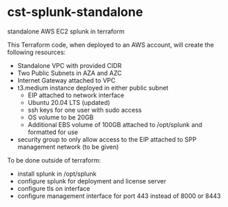 # cst-splunk-standalone
standalone AWS EC2 splunk in terraform

This Terraform code, when deployed to an AWS account, will create the following resources:

- Standalone VPC with provided CIDR
- Two Public Subnets in AZA and AZC
- Internet Gateway attached to VPC
- t3.medium instance deployed in either public subnet
  - EIP attached to network interface
  - Ubuntu 20.04 LTS (updated)
  - ssh keys for one user with sudo access
  - OS volume to be 20GB
  - Additional EBS volume of 100GB attached to /opt/splunk and formatted for use
- security group to only allow access to the EIP attached to SPP management network (to be given)

To be done outside of terraform:
- install splunk in /opt/splunk
- configure splunk for deployment and license server
- configure tls on interface
- configure management interface for port 443 instead of 8000 or 8443

